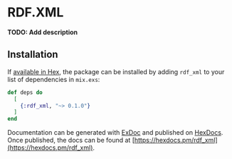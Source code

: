 # RDF.XML

**TODO: Add description**

## Installation

If [available in Hex](https://hex.pm/docs/publish), the package can be installed
by adding `rdf_xml` to your list of dependencies in `mix.exs`:

```elixir
def deps do
  [
    {:rdf_xml, "~> 0.1.0"}
  ]
end
```

Documentation can be generated with [ExDoc](https://github.com/elixir-lang/ex_doc)
and published on [HexDocs](https://hexdocs.pm). Once published, the docs can
be found at [https://hexdocs.pm/rdf_xml](https://hexdocs.pm/rdf_xml).

